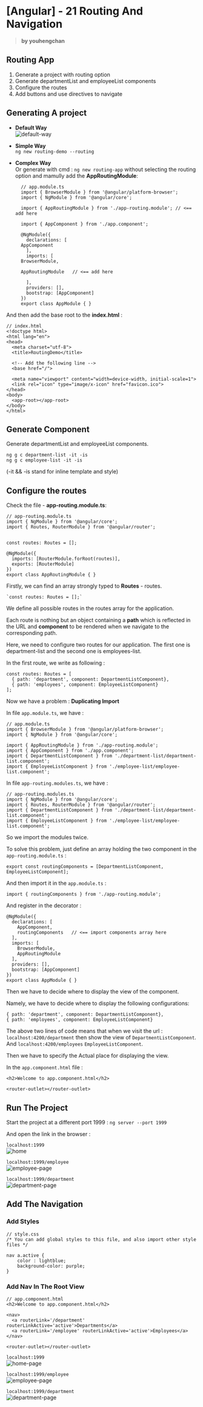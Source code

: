 # [Angular] - 21 Routing And Navigation

> **by youhengchan**

## Routing App
1. Generate a project with routing option
2. Generate departmentList and employeeList components
3. Configure the routes
4. Add buttons and use directives to navigate


## Generating A project
* **Default Way**  
![default-way](https://i.imgur.com/HtPZLka.png)  

* **Simple Way**  
`ng new routing-demo --routing`

* **Complex Way**   
Or generate with cmd : `ng new routing-app` without selecting the routing option and mamully add the **AppRoutingModule**:   

    	// app.module.ts
    	import { BrowserModule } from '@angular/platform-browser';
    	import { NgModule } from '@angular/core';
    	
    	import { AppRoutingModule } from './app-routing.module'; // <== add here  
    	
		import { AppComponent } from './app.component';
    	
    	@NgModule({
    	  declarations: [
    	AppComponent
    	  ],
    	  imports: [
    	BrowserModule,

    	AppRoutingModule   // <== add here   
    	  
		  ],
    	  providers: [],
    	  bootstrap: [AppComponent]
    	})
    	export class AppModule { }

And then add the base root to the **index.html** : 
    
	// index.html 
    <!doctype html>
    <html lang="en">
    <head>
      <meta charset="utf-8">
      <title>RoutingDemo</title>
      
      <!-- Add the following line -->  
	  <base href="/">
      
	  <meta name="viewport" content="width=device-width, initial-scale=1">
      <link rel="icon" type="image/x-icon" href="favicon.ico">
    </head>
    <body>
      <app-root></app-root>
    </body>
    </html>


## Generate Component

Generate departmentList and employeeList components.  

`ng g c department-list -it -is`  
`ng g c employee-list -it -is` 

(-it && -is stand for inline template and style)

## Configure the routes

Check the file - **app-routing.module.ts**:   
	
	// app-routing.module.ts
	import { NgModule } from '@angular/core';
	import { Routes, RouterModule } from '@angular/router';
	
	
	const routes: Routes = [];
	
	@NgModule({
	  imports: [RouterModule.forRoot(routes)],
	  exports: [RouterModule]
	})
	export class AppRoutingModule { }
  
Firstly, we can find an array strongly typed to **Routes** - routes.  

	`const routes: Routes = [];`

We define all possible routes in the routes array for the application.  

Each route is nothing but an object containing a **path** which is reflected  in the URL and **component** to be rendered when we navigate to the corresponding path.  

Here, we need to configure two routes for our application. The first one is department-list and the second one is employees-list.  

In the first route, we write as following :  

	const routes: Routes = [
	  { path: 'department', component: DepartmentListComponent},
	  { path: 'employees', component: EmployeeListComponent}
	];
  
Now we have a problem : **Duplicating Import**  

In file `app.module.ts`, we have :  
	
	// app.module.ts
	import { BrowserModule } from '@angular/platform-browser';
	import { NgModule } from '@angular/core';
	
	import { AppRoutingModule } from './app-routing.module';
	import { AppComponent } from './app.component';
	import { DepartmentListComponent } from './department-list/department-list.component';
	import { EmployeeListComponent } from './employee-list/employee-list.component';

In file `app-routing.modules.ts`, we have :  
	
	// app-routing.modules.ts
	import { NgModule } from '@angular/core';
	import { Routes, RouterModule } from '@angular/router';
	import { DepartmentListComponent } from './department-list/department-list.component';
	import { EmployeeListComponent } from './employee-list/employee-list.component';

So we import the modules twice.

To solve this problem, just define an array holding the two component in the `app-routing.module.ts` :  
	
	export const routingComponents = [DepartmentListComponent, EmployeeListComponent];

And then import it in the `app.module.ts` :  

`import { routingComponents } from './app-routing.module';` 
	
And register in the decorator :  

	@NgModule({
	  declarations: [
	    AppComponent,
	    routingComponents   // <== import components array here
	  ],
	  imports: [
	    BrowserModule,
	    AppRoutingModule
	  ],
	  providers: [],
	  bootstrap: [AppComponent]
	})
	export class AppModule { }
  
Then we have to decide where to display the view of the component.  

Namely, we have to decide where to display the following configurations:  

	{ path: 'department', component: DepartmentListComponent},
    { path: 'employees', component: EmployeeListComponent}

The above two lines of code means that when we visit the url : `localhost:4200/department` then show the view of `DepartmentListComponent`. And `localhost:4200/employees` `EmployeeListComponent`.  

Then we have to specify the Actual place for displaying the view.  

In the `app.component.html` file :

	<h2>Welcome to app.component.html</h2>

	<router-outlet></router-outlet>  
	
## Run The Project

Start the project at a different port 1999 :  `ng server --port 1999`   

And open the link in the browser :   

`localhost:1999`     
 ![home](https://i.imgur.com/avLbi2P.png)  

`localhost:1999/employee`  
![employee-page](https://i.imgur.com/7AumgMU.png)  

`localhost:1999/department`  
![department-page](https://i.imgur.com/rVW1ivr.png) 


## Add The Navigation

### Add Styles
	// style.css
	/* You can add global styles to this file, and also import other style files */
	
	nav a.active {
	    color : lightblue;
	    background-color: purple;
	}

### Add Nav In The Root View
	
	// app.component.html
	<h2>Welcome to app.component.html</h2>
	
	<nav>
	  <a routerLink='/department' routerLinkActive='active'>Departments</a>
	  <a routerLink='/employee' routerLinkActive='active'>Employees</a>
	</nav>
	
	<router-outlet></router-outlet> 

`localhost:1999`     
![home-page](https://i.imgur.com/m8ijlzR.png)

`localhost:1999/employee`  
![employee-page](https://i.imgur.com/X4Spnoo.png)

`localhost:1999/department`  
![department-page](https://i.imgur.com/Q09EmXI.png)



	




 
